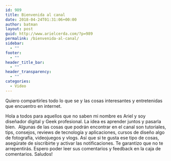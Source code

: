 ```yaml
---
id: 989
title: Bienvenida al canal
date: 2018-04-24T01:31:06+00:00
author: batman
layout: post
guid: http://www.arielcerda.com/?p=989
permalink: /bienvenida-al-canal/
sidebar:
  - ""
footer:
  - ""
header_title_bar:
  - ""
header_transparency:
  - ""
categories:
  - Video
---
```

<p class="graf graf--p graf-after--figure">
  Quiero compartirles todo lo que se y las cosas interesantes y entretenidas que encuentro en internet.<br /> <!--more-->
</p>

<p class="graf graf--p" style="text-align: left;">
  Hola a todos para aquellos que no saben mi nombre es Ariel y soy diseñador digital y Geek profesional. La idea es aprender juntos y pasarla bien.  Algunas de las cosas que podrán encontrar en el canal son tutoriales, tips, consejos, reviews de tecnología y aplicaciones, cursos de diseño algo de fotografía, videojuegos y vlogs. Así que si te gusta ese tipo de cosas, asegúrate de siscribirte y activar las notificaciones. Te garantizo que no te arrepentirás. Espero poder leer sus comentarios y feedback en la caja de comentarios. Saludos!
</p>
